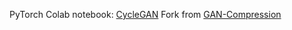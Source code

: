 PyTorch Colab notebook: [CycleGAN](https://colab.research.google.com/github/mit-han-lab/gan-compression/blob/master/cycle_gan.ipynb)
Fork from  [GAN-Compression](https://github.com/mit-han-lab/gan-compression)
